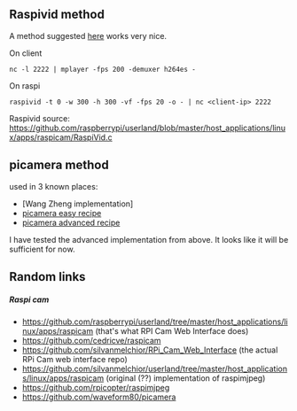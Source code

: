 
## Raspivid method

A method suggested [here](https://raspberrypi.stackexchange.com/questions/27082/how-to-stream-raspivid-to-linux-and-osx-using-gstreamer-vlc-or-netcat) works very nice.

On client
```
nc -l 2222 | mplayer -fps 200 -demuxer h264es -
```

On raspi
```
raspivid -t 0 -w 300 -h 300 -vf -fps 20 -o - | nc <client-ip> 2222
```

Raspivid source:
https://github.com/raspberrypi/userland/blob/master/host_applications/linux/apps/raspicam/RaspiVid.c



## picamera method

used in 3 known places:
- [Wang Zheng implementation]
- [picamera easy recipe](https://picamera.readthedocs.io/en/release-1.13/recipes1.html#capturing-to-a-network-stream)
- [picamera advanced recipe](https://picamera.readthedocs.io/en/release-1.13/recipes2.html#rapid-capture-and-streaming)

I have tested the advanced implementation from above. It looks like it will be sufficient for now.



## Random links
##### Raspi cam
- https://github.com/raspberrypi/userland/tree/master/host_applications/linux/apps/raspicam (that's what RPI Cam Web Interface does)
- https://github.com/cedricve/raspicam
- https://github.com/silvanmelchior/RPi_Cam_Web_Interface (the actual RPi Cam web interface repo)
- https://github.com/silvanmelchior/userland/tree/master/host_applications/linux/apps/raspicam (original (??) implementation of raspimjpeg)
- https://github.com/rpicopter/raspimjpeg
- https://github.com/waveform80/picamera

